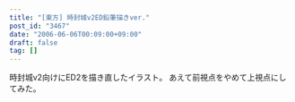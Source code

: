```yaml
---
title: "[東方] 時封城v2ED鉛筆描きver."
post_id: "3467"
date: "2006-06-06T00:09:00+09:00"
draft: false
tag: []
---
```



時封城v2向けにED2を描き直したイラスト。 あえて前視点をやめて上視点にしてみた。
